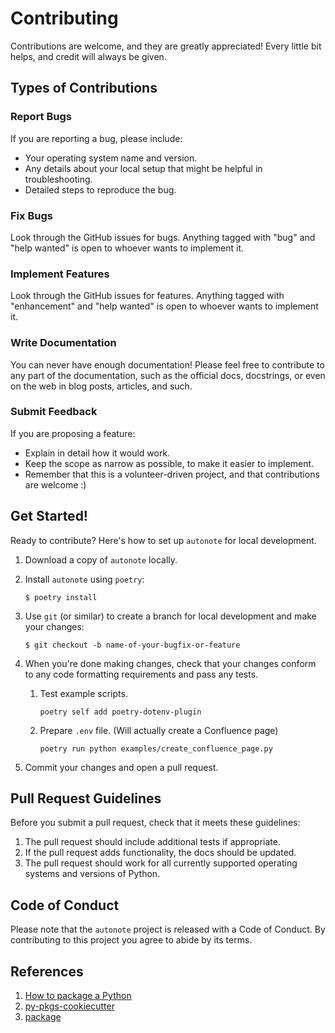 # Contributing

Contributions are welcome, and they are greatly appreciated! Every little bit
helps, and credit will always be given.

## Types of Contributions

### Report Bugs

If you are reporting a bug, please include:

* Your operating system name and version.
* Any details about your local setup that might be helpful in troubleshooting.
* Detailed steps to reproduce the bug.

### Fix Bugs

Look through the GitHub issues for bugs. Anything tagged with "bug" and "help
wanted" is open to whoever wants to implement it.

### Implement Features

Look through the GitHub issues for features. Anything tagged with "enhancement"
and "help wanted" is open to whoever wants to implement it.

### Write Documentation

You can never have enough documentation! Please feel free to contribute to any
part of the documentation, such as the official docs, docstrings, or even
on the web in blog posts, articles, and such.

### Submit Feedback

If you are proposing a feature:

* Explain in detail how it would work.
* Keep the scope as narrow as possible, to make it easier to implement.
* Remember that this is a volunteer-driven project, and that contributions
  are welcome :)

## Get Started!

Ready to contribute? Here's how to set up `autonote` for local development.

1. Download a copy of `autonote` locally.
2. Install `autonote` using `poetry`:

    ```console
    $ poetry install
    ```

3. Use `git` (or similar) to create a branch for local development and make your changes:

    ```console
    $ git checkout -b name-of-your-bugfix-or-feature
    ```

4. When you're done making changes, check that your changes conform to any code formatting requirements and pass any tests.

    1. Test example scripts.
        ```
        poetry self add poetry-dotenv-plugin
        ```

    1. Prepare `.env` file. (Will actually create a Confluence page)
        ```
        poetry run python examples/create_confluence_page.py
        ```

5. Commit your changes and open a pull request.

## Pull Request Guidelines

Before you submit a pull request, check that it meets these guidelines:

1. The pull request should include additional tests if appropriate.
2. If the pull request adds functionality, the docs should be updated.
3. The pull request should work for all currently supported operating systems and versions of Python.

## Code of Conduct

Please note that the `autonote` project is released with a
Code of Conduct. By contributing to this project you agree to abide by its terms.

## References

1. [How to package a Python](https://py-pkgs.org/03-how-to-package-a-python)
1. [py-pkgs-cookiecutter](https://github.com/py-pkgs/py-pkgs-cookiecutter)
1. [package](https://packaging.python.org/en/latest/tutorials/packaging-projects/)
